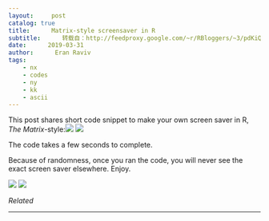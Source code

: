 ```yaml
---
layout:     post
catalog: true
title:      Matrix-style screensaver in R
subtitle:      转载自：http://feedproxy.google.com/~r/RBloggers/~3/pdKiQNp7ZN0/
date:      2019-03-31
author:      Eran Raviv
tags:
    - nx
    - codes
    - ny
    - kk
    - ascii
---
```






This post shares short code snippet to make your own screen saver in R, *The Matrix*-style:![](https://i2.wp.com/eranraviv.com/wp-content/uploads/2019/02/matrix_plot.png?w=450&ssl=1)
![](https://i2.wp.com/eranraviv.com/wp-content/uploads/2019/02/matrix_plot.png?w=450&ssl=1)


The code takes a few seconds to complete.

Because of randomness, once you ran the code, you will never see the exact screen saver elsewhere. Enjoy.

![](http://feeds.feedburner.com/~r/REranRaviv/~4/5g1N0hpaOro)
![](http://feeds.feedburner.com/~r/REranRaviv/~4/5g1N0hpaOro)



*Related*








---
